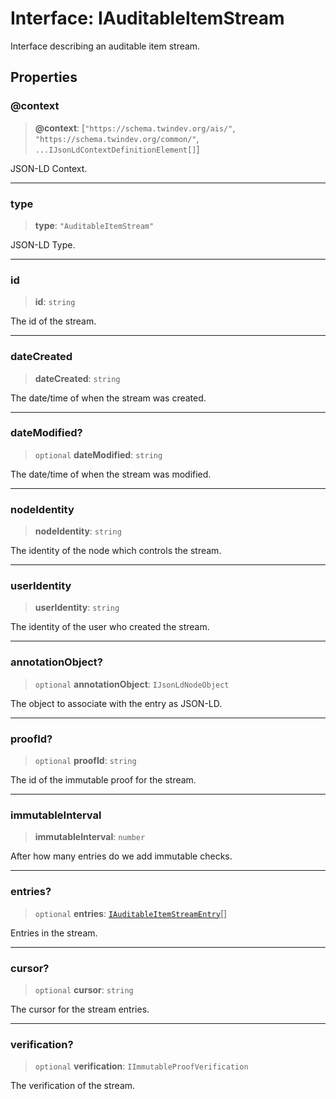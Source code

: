 # Interface: IAuditableItemStream

Interface describing an auditable item stream.

## Properties

### @context

> **@context**: \[`"https://schema.twindev.org/ais/"`, `"https://schema.twindev.org/common/"`, `...IJsonLdContextDefinitionElement[]`\]

JSON-LD Context.

***

### type

> **type**: `"AuditableItemStream"`

JSON-LD Type.

***

### id

> **id**: `string`

The id of the stream.

***

### dateCreated

> **dateCreated**: `string`

The date/time of when the stream was created.

***

### dateModified?

> `optional` **dateModified**: `string`

The date/time of when the stream was modified.

***

### nodeIdentity

> **nodeIdentity**: `string`

The identity of the node which controls the stream.

***

### userIdentity

> **userIdentity**: `string`

The identity of the user who created the stream.

***

### annotationObject?

> `optional` **annotationObject**: `IJsonLdNodeObject`

The object to associate with the entry as JSON-LD.

***

### proofId?

> `optional` **proofId**: `string`

The id of the immutable proof for the stream.

***

### immutableInterval

> **immutableInterval**: `number`

After how many entries do we add immutable checks.

***

### entries?

> `optional` **entries**: [`IAuditableItemStreamEntry`](IAuditableItemStreamEntry.md)[]

Entries in the stream.

***

### cursor?

> `optional` **cursor**: `string`

The cursor for the stream entries.

***

### verification?

> `optional` **verification**: `IImmutableProofVerification`

The verification of the stream.
